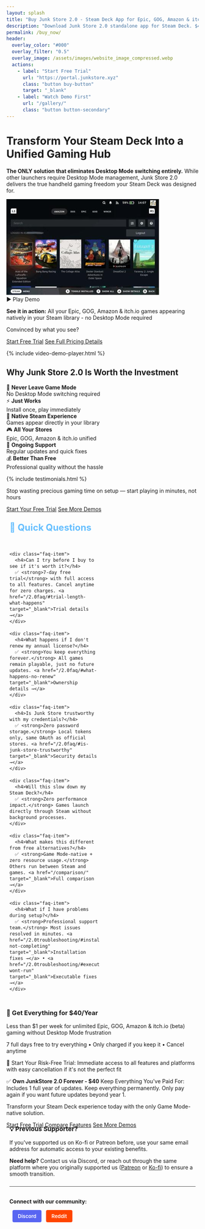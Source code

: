 ```yaml
---
layout: splash
title: "Buy Junk Store 2.0 - Steam Deck App for Epic, GOG, Amazon & itch.io (beta) Games"
description: "Download Junk Store 2.0 standalone app for Steam Deck. $40/year with 7-day trial. No Decky required - install Epic, GOG, Amazon & itch.io (beta) directly in Game Mode."
permalink: /buy_now/
header:
  overlay_color: "#000"
  overlay_filter: "0.5"
  overlay_image: /assets/images/website_image_compressed.webp
  actions:
    - label: "Start Free Trial"
      url: "https://portal.junkstore.xyz"
      class: "button buy-button"
      target: "_blank"
    - label: "Watch Demo First"
      url: "/gallery/"
      class: "button button-secondary"
---
```


<h1>Transform Your Steam Deck Into a Unified Gaming Hub</h1>

<section class="seo-intro">
  <p><strong>The ONLY solution that eliminates Desktop Mode switching entirely.</strong> While other launchers require Desktop Mode management, Junk Store 2.0 delivers the true handheld gaming freedom your Steam Deck was designed for.</p>
</section>

<section class="visual-proof">
  <div class="screenshot-container">
    <div class="video-demo-container" onclick="playDemo(this, '/assets/images/landing/LibrariesNew.webm')">
      <img src="/assets/images/landing/LibrariesNew-poster.jpg" alt="Steam Deck unified gaming library with Epic, GOG, Amazon & itch.io games in Game Mode" class="demo-poster" loading="lazy" />
      <div class="demo-play-btn">
        <span class="play-icon">▶️</span>
        <span class="play-text">Play Demo</span>
      </div>
      <img data-src="/assets/images/landing/LibrariesNew.gif" alt="Steam Deck unified gaming library with Epic, GOG, Amazon & itch.io games in Game Mode" class="demo-gif" style="display: none;" />
    </div>
    <div class="screenshot-caption">
      <p><strong>See it in action:</strong> All your Epic, GOG, Amazon & itch.io games appearing natively in your Steam library - no Desktop Mode required</p>
    </div>
  </div>

  <div class="progressive-cta">
    <p class="cta-prompt">Convinced by what you see?</p>
    <div class="cta-buttons">
      <a href="https://portal.junkstore.xyz" target="_blank" rel="noopener" class="button buy-button" data-event="click" data-category="conversion" data-action="trial_signup" data-label="buy_now_visual_proof">Start Free Trial</a>
      <a href="#pricing-details" class="button button-secondary" data-event="click" data-category="engagement" data-action="scroll_to_pricing" data-label="buy_now_visual_proof">See Full Pricing Details</a>
    </div>
  </div>
</section>

{% include video-demo-player.html %}

<section class="key-features">
  <h2>Why Junk Store 2.0 Is Worth the Investment</h2>
  <div class="features-grid">
    <div class="feature">🚀 <strong>Never Leave Game Mode</strong><br><span class="feature-detail">No Desktop Mode switching required</span></div>
    <div class="feature">⚡ <strong>Just Works</strong><br><span class="feature-detail">Install once, play immediately</span></div>
    <div class="feature">🎯 <strong>Native Steam Experience</strong><br><span class="feature-detail">Games appear directly in your library</span></div>
    <div class="feature">🎮 <strong>All Your Stores</strong><br><span class="feature-detail">Epic, GOG, Amazon & itch.io unified</span></div>
    <div class="feature">🔧 <strong>Ongoing Support</strong><br><span class="feature-detail">Regular updates and quick fixes</span></div>
    <div class="feature">💰 <strong>Better Than Free</strong><br><span class="feature-detail">Professional quality without the hassle</span></div>
  </div>
</section>

{% include testimonials.html %}

<div class="progressive-cta testimonial-cta">
  <p class="cta-prompt">Stop wasting precious gaming time on setup — start playing in minutes, not hours</p>
  <div class="cta-buttons">
    <a href="https://portal.junkstore.xyz" target="_blank" rel="noopener" class="button buy-button" data-event="click" data-category="conversion" data-action="trial_signup" data-label="buy_now_testimonials">Start Your Free Trial</a>
    <a href="/gallery/" class="button button-secondary" data-event="click" data-category="engagement" data-action="view_more_demos" data-label="buy_now_testimonials">See More Demos</a>
  </div>
</div>

<section class="purchase-faq">
  <h3>🤔 Quick Questions</h3>
  <div class="faq-grid">

    <div class="faq-item">
      <h4>Can I try before I buy to see if it's worth it?</h4>
      ✅ <strong>7-day free trial</strong> with full access to all features. Cancel anytime for zero charges. <a href="/2.0faq/#trial-length-what-happens" target="_blank">Trial details →</a>
    </div>

    <div class="faq-item">
      <h4>What happens if I don't renew my annual license?</h4>
      ✅ <strong>You keep everything forever.</strong> All games remain playable, just no future updates. <a href="/2.0faq/#what-happens-no-renew" target="_blank">Ownership details →</a>
    </div>

    <div class="faq-item">
      <h4>Is Junk Store trustworthy with my credentials?</h4>
      ✅ <strong>Zero password storage.</strong> Local tokens only, same OAuth as official stores. <a href="/2.0faq/#is-junk-store-trustworthy" target="_blank">Security details →</a>
    </div>

    <div class="faq-item">
      <h4>Will this slow down my Steam Deck?</h4>
      ✅ <strong>Zero performance impact.</strong> Games launch directly through Steam without background processes.
    </div>

    <div class="faq-item">
      <h4>What makes this different from free alternatives?</h4>
      ✅ <strong>Game Mode-native + zero resource usage.</strong> Others run between Steam and games. <a href="/comparison/" target="_blank">Full comparison →</a>
    </div>

    <div class="faq-item">
      <h4>What if I have problems during setup?</h4>
      ✅ <strong>Professional support team.</strong> Most issues resolved in minutes. <a href="/2.0troubleshooting/#installation-not-completing" target="_blank">Installation fixes →</a> • <a href="/2.0troubleshooting/#executables-wont-run" target="_blank">Executable fixes →</a>
    </div>

  </div>
</section>

<section class="pricing-highlight" id="pricing-details">
  <div class="pricing-box">
    <h3>🚀 Get Everything for $40/Year</h3>
    <p class="price-text">Less than $1 per week for unlimited Epic, GOG, Amazon & itch.io (beta) gaming without Desktop Mode frustration</p>
    <p class="trial-text">7 full days free to try everything • Only charged if you keep it • Cancel anytime</p>
    <p class="value-text">💯 Start Your Risk-Free Trial: Immediate access to all features and platforms with easy cancellation if it's not the perfect fit</p>
    <p class="ownership-text">✅ <strong>Own JunkStore 2.0 Forever - $40</strong> Keep Everything You've Paid For: Includes 1 full year of updates. Keep everything permanently.
Only pay again if you want future updates beyond year 1.</p>
    <p class="fence-text">Transform your Steam Deck experience today with the only Game Mode-native solution.</p>
    <div class="pricing-cta">
      <a href="https://portal.junkstore.xyz" target="_blank" rel="noopener" class="button buy-button" data-event="click" data-category="conversion" data-action="trial_signup" data-label="buy_now_page_primary">Start Free Trial</a>
      <a href="/comparison/" class="button button-secondary" data-event="click" data-category="engagement" data-action="view_comparison" data-label="buy_now_page_secondary">Compare Features</a>
      <a href="/gallery/" class="button button-secondary" data-event="click" data-category="engagement" data-action="view_gallery" data-label="buy_now_page_pricing">See More Demos</a>
    </div>
  </div>
</section>


<section class="support-and-community" style="text-align: left !important; max-width: 1200px; margin-left: auto; margin-right: auto; margin-top: -1rem; padding: 0.5rem;">
  <h3 style="margin-top: 0;">💡 Previous Supporter?</h3>
  <p>If you've supported us on Ko-fi or Patreon before, use your same email address for automatic access to your existing benefits.</p>
  <p><strong>Need help?</strong> Contact us via Discord, or reach out through the same platform where you originally supported us (<a href="https://www.patreon.com/junkstore" target="_blank" rel="noopener">Patreon</a> or <a href="https://ko-fi.com/junkstore" target="_blank" rel="noopener">Ko-fi</a>) to ensure a smooth transition.</p>

  <div class="community-section">
    <p><strong>Connect with our community:</strong></p>
    <p>
      <a href="https://discord.gg/6mRUhR6Teh" target="_blank" rel="noopener" class="community-btn discord-btn">
        <i class="fab fa-discord"></i> Discord
      </a>
      <a href="https://www.reddit.com/r/JunkStore" target="_blank" rel="noopener" class="community-btn reddit-btn">
        <i class="fab fa-reddit"></i> Reddit
      </a>
    </p>
  </div>
</section>

<style>
.community-btn {
  display: inline-flex;
  align-items: center;
  padding: 6px 12px;
  border-radius: 4px;
  text-decoration: none;
  font-weight: 600;
  font-size: 13px;
  transition: all 0.2s ease;
  border: 2px solid transparent;
  margin-left: 8px;
  color: white;
}

.discord-btn {
  background: #5865f2;
  color: white !important;
}

.reddit-btn {
  background: #ff4500;
  color: white !important;
}

.community-btn:hover {
  transform: translateY(-1px);
  box-shadow: 0 4px 12px rgba(0, 0, 0, 0.3);
  text-decoration: none;
  color: white;
  opacity: 0.9;
}

.support-and-community {
  text-align: center;
  margin: 1.5rem auto 1rem auto;
  padding: 1rem;
  max-width: 800px;
}

.community-section {
  margin-top: 1.5rem;
  padding-top: 1rem;
  border-top: 1px solid #444;
}

.purchase-faq {
  max-width: 1200px;
  margin: -1rem auto 0.5rem auto;
  padding: 0.5rem;
  text-align: center;
}

.purchase-faq h3 {
  font-size: 1.5rem;
  color: #66bfff;
  margin-bottom: 2rem;
  text-align: left !important;
}

.faq-grid {
  display: grid;
  grid-template-columns: repeat(2, 1fr);
  gap: 1rem;
  text-align: left;
}

.faq-item {
  background: rgba(255, 255, 255, 0.05);
  border: 1px solid #444;
  border-radius: 8px;
  padding: 1.5rem;
  transition: background-color 0.2s ease;
}

.faq-item:hover {
  background: rgba(255, 255, 255, 0.08);
}

.faq-item h4 {
  color: #ffa366;
  font-size: 1.1rem;
  margin-top: 0;
  margin-bottom: 0.75rem;
  font-weight: 600;
}

.faq-item p {
  color: #e8e8e8;
  line-height: 1.5;
  margin: 0;
}

@media (max-width: 768px) {
  .faq-grid {
    grid-template-columns: 1fr;
    gap: 1rem;
  }

  .faq-item {
    padding: 1.25rem;
  }
}
</style>


